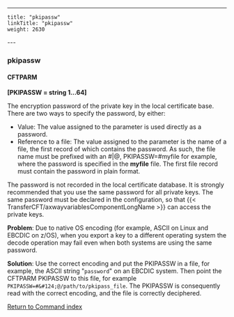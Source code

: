 ---
    title: "pkipassw"
    linkTitle: "pkipassw"
    weight: 2630
---<span id="pkipassw"></span>

### pkipassw

#### CFTPARM

****[PKIPASSW = string 1...64]****

The encryption password of the private key in the local certificate
base. There are two ways to specify the password, by either:

- Value:
    The value assigned to the parameter is used directly as a password.
- Reference
    to a file: The value assigned to the parameter is the name of a file,
    the first record of which contains the password. As such, the file name
    must be prefixed with an #&#124;@, PKIPASSW=#myfile for example, where the password
    is specified in the **myfile** file.
    The first file record must contain the password in plain format.

The password is not recorded in the local
certificate database. It is strongly recommended that you use the same
password for all private keys. The same password must be declared in the
configuration, so that {{< TransferCFT/axwayvariablesComponentLongName  >}} can access the private keys.

**Problem**: Due to native OS encoding (for example, ASCII on Linux and EBCDIC on z/OS), when you export a key to a different operating system the decode operation may fail even when both systems are using the same password.

**Solution**: Use the correct encoding and put the PKIPASSW in a file, for example, the ASCII string "`password`" on an EBCDIC system. Then point the CFTPARM PKIPASSW to this file, for example` PKIPASSW=#&#124;@/path/to/pkipass_file`. The PKIPASSW is consequently read with the correct encoding, and the file is correctly deciphered.

[Return to Command index](../../)
